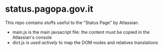# status.pagopa.gov.it
This repo contains stuffs useful to the "Status Page" by Atlassian.

- main.js is the main javsacript file: the content must be copied in the Atlassian's console
- dict.js is used *actively* to map the DOM nodes and relatives translations
